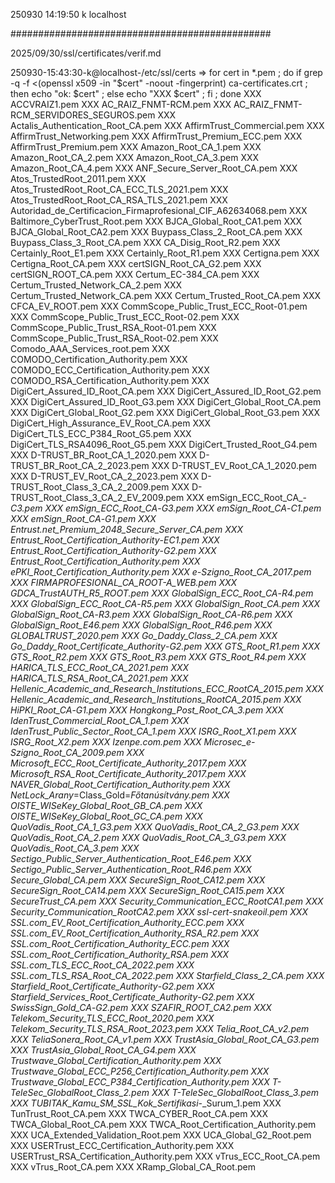 250930
14:19:50
k
localhost

###############################################

2025/09/30/ssl/certificates/verif.md

250930-15:43:30-k@localhost-/etc/ssl/certs
=> for cert in *.pem ; do if grep -q -f <(openssl x509 -in "$cert" -noout -fingerprint) ca-certificates.crt ; then echo "ok: $cert" ; else echo "XXX $cert" ; fi ; done
XXX ACCVRAIZ1.pem
XXX AC_RAIZ_FNMT-RCM.pem
XXX AC_RAIZ_FNMT-RCM_SERVIDORES_SEGUROS.pem
XXX Actalis_Authentication_Root_CA.pem
XXX AffirmTrust_Commercial.pem
XXX AffirmTrust_Networking.pem
XXX AffirmTrust_Premium_ECC.pem
XXX AffirmTrust_Premium.pem
XXX Amazon_Root_CA_1.pem
XXX Amazon_Root_CA_2.pem
XXX Amazon_Root_CA_3.pem
XXX Amazon_Root_CA_4.pem
XXX ANF_Secure_Server_Root_CA.pem
XXX Atos_TrustedRoot_2011.pem
XXX Atos_TrustedRoot_Root_CA_ECC_TLS_2021.pem
XXX Atos_TrustedRoot_Root_CA_RSA_TLS_2021.pem
XXX Autoridad_de_Certificacion_Firmaprofesional_CIF_A62634068.pem
XXX Baltimore_CyberTrust_Root.pem
XXX BJCA_Global_Root_CA1.pem
XXX BJCA_Global_Root_CA2.pem
XXX Buypass_Class_2_Root_CA.pem
XXX Buypass_Class_3_Root_CA.pem
XXX CA_Disig_Root_R2.pem
XXX Certainly_Root_E1.pem
XXX Certainly_Root_R1.pem
XXX Certigna.pem
XXX Certigna_Root_CA.pem
XXX certSIGN_Root_CA_G2.pem
XXX certSIGN_ROOT_CA.pem
XXX Certum_EC-384_CA.pem
XXX Certum_Trusted_Network_CA_2.pem
XXX Certum_Trusted_Network_CA.pem
XXX Certum_Trusted_Root_CA.pem
XXX CFCA_EV_ROOT.pem
XXX CommScope_Public_Trust_ECC_Root-01.pem
XXX CommScope_Public_Trust_ECC_Root-02.pem
XXX CommScope_Public_Trust_RSA_Root-01.pem
XXX CommScope_Public_Trust_RSA_Root-02.pem
XXX Comodo_AAA_Services_root.pem
XXX COMODO_Certification_Authority.pem
XXX COMODO_ECC_Certification_Authority.pem
XXX COMODO_RSA_Certification_Authority.pem
XXX DigiCert_Assured_ID_Root_CA.pem
XXX DigiCert_Assured_ID_Root_G2.pem
XXX DigiCert_Assured_ID_Root_G3.pem
XXX DigiCert_Global_Root_CA.pem
XXX DigiCert_Global_Root_G2.pem
XXX DigiCert_Global_Root_G3.pem
XXX DigiCert_High_Assurance_EV_Root_CA.pem
XXX DigiCert_TLS_ECC_P384_Root_G5.pem
XXX DigiCert_TLS_RSA4096_Root_G5.pem
XXX DigiCert_Trusted_Root_G4.pem
XXX D-TRUST_BR_Root_CA_1_2020.pem
XXX D-TRUST_BR_Root_CA_2_2023.pem
XXX D-TRUST_EV_Root_CA_1_2020.pem
XXX D-TRUST_EV_Root_CA_2_2023.pem
XXX D-TRUST_Root_Class_3_CA_2_2009.pem
XXX D-TRUST_Root_Class_3_CA_2_EV_2009.pem
XXX emSign_ECC_Root_CA_-_C3.pem
XXX emSign_ECC_Root_CA_-_G3.pem
XXX emSign_Root_CA_-_C1.pem
XXX emSign_Root_CA_-_G1.pem
XXX Entrust.net_Premium_2048_Secure_Server_CA.pem
XXX Entrust_Root_Certification_Authority_-_EC1.pem
XXX Entrust_Root_Certification_Authority_-_G2.pem
XXX Entrust_Root_Certification_Authority.pem
XXX ePKI_Root_Certification_Authority.pem
XXX e-Szigno_Root_CA_2017.pem
XXX FIRMAPROFESIONAL_CA_ROOT-A_WEB.pem
XXX GDCA_TrustAUTH_R5_ROOT.pem
XXX GlobalSign_ECC_Root_CA_-_R4.pem
XXX GlobalSign_ECC_Root_CA_-_R5.pem
XXX GlobalSign_Root_CA.pem
XXX GlobalSign_Root_CA_-_R3.pem
XXX GlobalSign_Root_CA_-_R6.pem
XXX GlobalSign_Root_E46.pem
XXX GlobalSign_Root_R46.pem
XXX GLOBALTRUST_2020.pem
XXX Go_Daddy_Class_2_CA.pem
XXX Go_Daddy_Root_Certificate_Authority_-_G2.pem
XXX GTS_Root_R1.pem
XXX GTS_Root_R2.pem
XXX GTS_Root_R3.pem
XXX GTS_Root_R4.pem
XXX HARICA_TLS_ECC_Root_CA_2021.pem
XXX HARICA_TLS_RSA_Root_CA_2021.pem
XXX Hellenic_Academic_and_Research_Institutions_ECC_RootCA_2015.pem
XXX Hellenic_Academic_and_Research_Institutions_RootCA_2015.pem
XXX HiPKI_Root_CA_-_G1.pem
XXX Hongkong_Post_Root_CA_3.pem
XXX IdenTrust_Commercial_Root_CA_1.pem
XXX IdenTrust_Public_Sector_Root_CA_1.pem
XXX ISRG_Root_X1.pem
XXX ISRG_Root_X2.pem
XXX Izenpe.com.pem
XXX Microsec_e-Szigno_Root_CA_2009.pem
XXX Microsoft_ECC_Root_Certificate_Authority_2017.pem
XXX Microsoft_RSA_Root_Certificate_Authority_2017.pem
XXX NAVER_Global_Root_Certification_Authority.pem
XXX NetLock_Arany_=Class_Gold=_Főtanúsítvány.pem
XXX OISTE_WISeKey_Global_Root_GB_CA.pem
XXX OISTE_WISeKey_Global_Root_GC_CA.pem
XXX QuoVadis_Root_CA_1_G3.pem
XXX QuoVadis_Root_CA_2_G3.pem
XXX QuoVadis_Root_CA_2.pem
XXX QuoVadis_Root_CA_3_G3.pem
XXX QuoVadis_Root_CA_3.pem
XXX Sectigo_Public_Server_Authentication_Root_E46.pem
XXX Sectigo_Public_Server_Authentication_Root_R46.pem
XXX Secure_Global_CA.pem
XXX SecureSign_Root_CA12.pem
XXX SecureSign_Root_CA14.pem
XXX SecureSign_Root_CA15.pem
XXX SecureTrust_CA.pem
XXX Security_Communication_ECC_RootCA1.pem
XXX Security_Communication_RootCA2.pem
XXX ssl-cert-snakeoil.pem
XXX SSL.com_EV_Root_Certification_Authority_ECC.pem
XXX SSL.com_EV_Root_Certification_Authority_RSA_R2.pem
XXX SSL.com_Root_Certification_Authority_ECC.pem
XXX SSL.com_Root_Certification_Authority_RSA.pem
XXX SSL.com_TLS_ECC_Root_CA_2022.pem
XXX SSL.com_TLS_RSA_Root_CA_2022.pem
XXX Starfield_Class_2_CA.pem
XXX Starfield_Root_Certificate_Authority_-_G2.pem
XXX Starfield_Services_Root_Certificate_Authority_-_G2.pem
XXX SwissSign_Gold_CA_-_G2.pem
XXX SZAFIR_ROOT_CA2.pem
XXX Telekom_Security_TLS_ECC_Root_2020.pem
XXX Telekom_Security_TLS_RSA_Root_2023.pem
XXX Telia_Root_CA_v2.pem
XXX TeliaSonera_Root_CA_v1.pem
XXX TrustAsia_Global_Root_CA_G3.pem
XXX TrustAsia_Global_Root_CA_G4.pem
XXX Trustwave_Global_Certification_Authority.pem
XXX Trustwave_Global_ECC_P256_Certification_Authority.pem
XXX Trustwave_Global_ECC_P384_Certification_Authority.pem
XXX T-TeleSec_GlobalRoot_Class_2.pem
XXX T-TeleSec_GlobalRoot_Class_3.pem
XXX TUBITAK_Kamu_SM_SSL_Kok_Sertifikasi_-_Surum_1.pem
XXX TunTrust_Root_CA.pem
XXX TWCA_CYBER_Root_CA.pem
XXX TWCA_Global_Root_CA.pem
XXX TWCA_Root_Certification_Authority.pem
XXX UCA_Extended_Validation_Root.pem
XXX UCA_Global_G2_Root.pem
XXX USERTrust_ECC_Certification_Authority.pem
XXX USERTrust_RSA_Certification_Authority.pem
XXX vTrus_ECC_Root_CA.pem
XXX vTrus_Root_CA.pem
XXX XRamp_Global_CA_Root.pem

